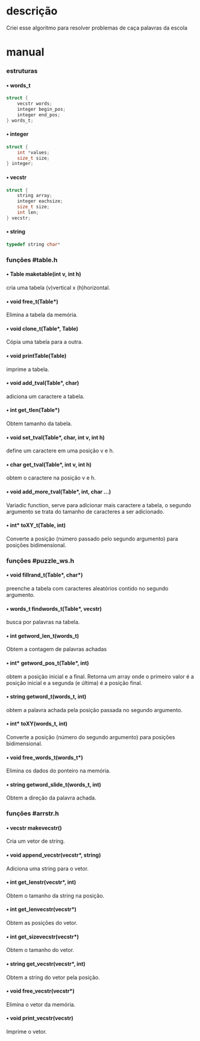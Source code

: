 # descrição
Criei esse algoritmo para resolver problemas de caça palavras da escola

# manual
### estruturas
#### • words_t
```C
struct {
	vecstr words;
	integer begin_pos;
	integer end_pos;
} words_t;
```

#### • integer
```C
struct {
	int *values;
	size_t size;
} integer;
```

#### • vecstr
```C
struct {
	string array;
	integer eachsize;
	size_t size;
	int len;
} vecstr;
```

#### • string
```C
typedef string char*
```

### funções #table.h
#### • Table maketable(int v, int h)
 cria uma tabela (v)vertical x (h)horizontal.
 
 #### • void free_t(Table*)
 Elimina a tabela da memória.
 
 #### • void clone_t(Table*, Table)
 Cópia uma tabela para a outra.

#### • void printTable(Table)
 imprime a tabela.

#### • void add_tval(Table*, char)
 adiciona um caractere a tabela.

#### • int get_tlen(Table*)
Obtem tamanho da tabela.

#### • void set_tval(Table*, char, int v, int h)
 define um caractere em uma posição v e h.


#### • char get_tval(Table*, int v, int h)
 obtem o caractere na posição v e h.
 
 #### • void add_more_tval(Table*, int, char ...)
 Variadic function, serve para adicionar mais caractere a tabela, o segundo argumento se trata do tamanho de caracteres a ser adicionado.
 
 #### • int* toXY_t(Table, int)
 Converte a posição (número passado pelo segundo argumento) para posições bidimensional.
 
 ### funções #puzzle_ws.h

#### • void fillrand_t(Table*, char*)
 preenche a tabela com caracteres aleatórios contido no segundo argumento.

#### • words_t findwords_t(Table*, vecstr)
 busca por palavras na tabela.
 
 #### • int getword_len_t(words_t)
 Obtem a contagem de palavras achadas

#### • int* getword_pos_t(Table*, int)
 obtem a posição inicial e a final. Retorna um array onde o primeiro valor é a posição inicial e a segunda (e última) é a posição final.

#### • string getword_t(words_t, int)
 obtem a palavra achada pela posição passada no segundo argumento.
 
 #### • int* toXY(words_t, int)
 Converte a posição (número do segundo argumento) para posições bidimensional.
 
 #### • void free_words_t(words_t*)
 Elimina os dados do ponteiro na memória.
 
#### • string getword_slide_t(words_t, int)
Obtem a direção da palavra achada.


### funções #arrstr.h

#### • vecstr makevecstr()
Cria um vetor de string.

#### • void append_vecstr(vecstr*, string) 
Adiciona uma string para o vetor.

#### • int get_lenstr(vecstr*, int)
Obtem o tamanho da string na posição.

#### • int get_lenvecstr(vecstr*)
Obtem as posições do vetor.

#### • int get_sizevecstr(vecstr*)
Obtem o tamanho do vetor.

#### • string get_vecstr(vecstr*, int)
Obtem a string do vetor pela posição.

#### • void free_vecstr(vecstr*)
Elimina o vetor da memória.

#### • void print_vecstr(vecstr)
Imprime o vetor.

